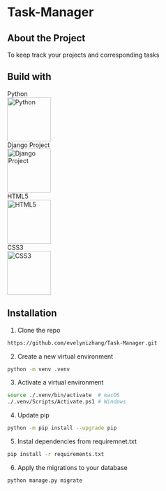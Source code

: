 # Task-Manager


## About the Project

To keep track your projects and corresponding tasks

## Build with
<tr>
  <td>Python<br><img src="https://edent.github.io/SuperTinyIcons/images/svg/python.svg" width="100" title="Python"><br></td>
  <td>Django Project<br><img src="https://edent.github.io/SuperTinyIcons/images/svg/djangoproject.svg" width="100" title="Django Project"><br></td>
  <td>HTML5<br><img src="https://edent.github.io/SuperTinyIcons/images/svg/html5.svg" width="100" title="HTML5"><br></td>
  <td>CSS3<br><img src="https://edent.github.io/SuperTinyIcons/images/svg/css3.svg" width="100" title="CSS3"><br></td>
 </tr>

## Installation
1. Clone the repo
```sh
https://github.com/evelynizhang/Task-Manager.git
```
2. Create a new virtual environment
```sh
python -m venv .venv
```
3. Activate a virtual environment
```sh
source ./.venv/bin/activate  # macOS
./.venv/Scripts/Activate.ps1 # Windows
```
4. Update pip
```sh
python -m pip install --upgrade pip
```
5. Instal dependencies from requiremnet.txt
```sh
pip install -r requirements.txt
```
6. Apply the migrations to your database
```sh
python manage.py migrate
```
